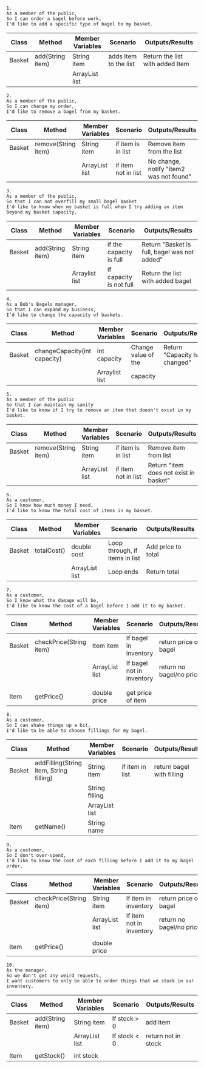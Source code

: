 ```
1.
As a member of the public,
So I can order a bagel before work,
I'd like to add a specific type of bagel to my basket.
```

| Class  | Method           | Member Variables       | Scenario              | Outputs/Results                 |
|--------|------------------|------------------------|-----------------------|---------------------------------|
| Basket | add(String item) | String item            | adds Item to the list | Return the list with added Item |
|        |                  | ArrayList<String> list |                       |                                 |


```
2.
As a member of the public,
So I can change my order,
I'd like to remove a bagel from my basket.
```
| Class  | Method              | Member Variables       | Scenario            | Outputs/Results                         |
|--------|---------------------|------------------------|---------------------|-----------------------------------------|
| Basket | remove(String item) | String item            | if item is in list  | Remove item from the list               |
|        |                     | ArrayList<String> list | if item not in list | No change, notify "item2 was not found" |


```
3.
As a member of the public,
So that I can not overfill my small bagel basket
I'd like to know when my basket is full when I try adding an item beyond my basket capacity.
```
| Class  | Method           | Member Variables       | Scenario                      | Outputs/Results                              |
|--------|------------------|------------------------|-------------------------------|----------------------------------------------|
| Basket | add(String item) | String item            | if the capacity is full       | Return "Basket is full, bagel was not added" |
|        |                  | Arraylist<String> list | if capacity is not full       | Return the list with added bagel             |

```
4.
As a Bob's Bagels manager,
So that I can expand my business,
I’d like to change the capacity of baskets.
```
| Class  | Method                       | Member Variables       | Scenario            | Outputs/Results               |
|--------|------------------------------|------------------------|---------------------|-------------------------------|
| Basket | changeCapacity(int capacity) | int capacity           | Change value of the | Return "Capacity has changed" |
|        |                              | Arraylist<String> list | capacity            |                               |

``` 
5.
As a member of the public
So that I can maintain my sanity
I'd like to know if I try to remove an item that doesn't exist in my basket.
```
| Class  | Method              | Member Variables       | Scenario            | Outputs/Results                        |
|--------|---------------------|------------------------|---------------------|----------------------------------------|
| Basket | remove(String item) | String item            | if item is in list  | Remove item from list                  |
|        |                     | ArrayList<String> list | if item not in list | Return "item does not exist in basket" |

```
6.
As a customer,
So I know how much money I need,
I'd like to know the total cost of items in my basket.
```

| Class  | Method                  | Member Variables       | Scenario                       | Outputs/Results    |
|--------|-------------------------|------------------------|--------------------------------|--------------------|
| Basket | totalCost()             | double cost            | Loop through, if items in list | Add price to total |
|        |                         | ArrayList<String> list | Loop ends                      | Return total       |

```
7.
As a customer,
So I know what the damage will be,
I'd like to know the cost of a bagel before I add it to my basket.
```

| Class  | Method                  | Member Variables       | Scenario                  | Outputs/Results          |
|--------|-------------------------|------------------------|---------------------------|--------------------------|
| Basket | checkPrice(String item) | Item item              | If bagel in inventory     | return price of bagel    |
|        |                         | ArrayList<String> list | If bagel not in inventory | return no bagel/no price |
|        |                         |                        |                           |                          |
|        |                         |                        |                           |                          |
| Item   | getPrice()              | double price           | get price of item         |                          |


```
8.
As a customer,
So I can shake things up a bit,
I'd like to be able to choose fillings for my bagel.
```

| Class  | Method                                  | Member Variables       | Scenario        | Outputs/Results           |
|--------|-----------------------------------------|------------------------|-----------------|---------------------------|
| Basket | addFilling(String item, String filling) | String item            | if item in list | return bagel with filling |
|        |                                         | String filling         |                 |                           |
|        |                                         | ArrayList<String> list |                 |                           |
| Item   | getName()                               | String name            |                 |                           |

```
9.
As a customer,
So I don't over-spend,
I'd like to know the cost of each filling before I add it to my bagel order.
```

| Class  | Method                  | Member Variables       | Scenario                 | Outputs/Results          |
|--------|-------------------------|------------------------|--------------------------|--------------------------|
| Basket | checkPrice(String item) | String item            | If item in inventory     | return price of bagel    |
|        |                         | ArrayList<String> list | If item not in inventory | return no bagel/no price |
|        |                         |                        |                          |                          |
| Item   | getPrice()              | double price           |                          |                          |



```
10.
As the manager,
So we don't get any weird requests,
I want customers to only be able to order things that we stock in our inventory.
```


| Class  | Method           | Member Variables       | Scenario     | Outputs/Results     |
|--------|------------------|------------------------|--------------|---------------------|
| Basket | add(String item) | String item            | If stock > 0 | add item            |
|        |                  | ArrayList<String> list | If stock < 0 | return not in stock |
|        |                  |                        |              |                     |
| Item   | getStock()       | int stock              |              |                     |


